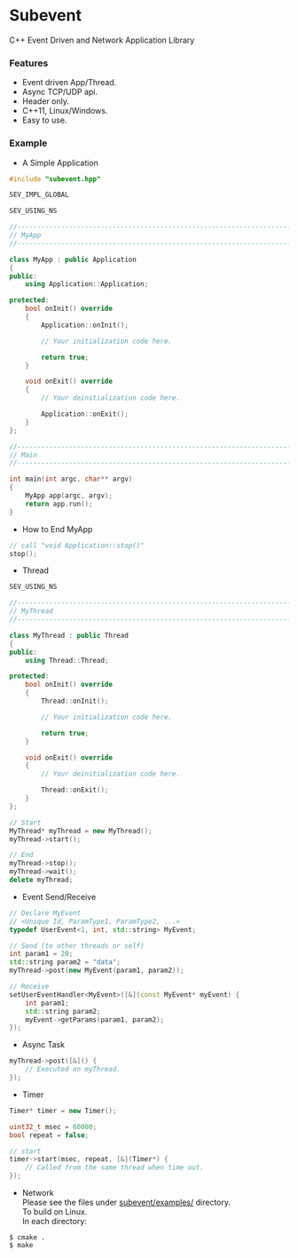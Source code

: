 Subevent
========

C++ Event Driven and Network Application Library

### Features
* Event driven App/Thread.
* Async TCP/UDP api.
* Header only.
* C++11, Linux/Windows.
* Easy to use.

### Example
* A Simple Application
```C++
#include "subevent.hpp"

SEV_IMPL_GLOBAL

SEV_USING_NS

//---------------------------------------------------------------------------//
// MyApp
//---------------------------------------------------------------------------//

class MyApp : public Application
{
public:
    using Application::Application;

protected:
    bool onInit() override
    {
        Application::onInit();

        // Your initialization code here.

        return true;
    }

    void onExit() override
    {
        // Your deinitialization code here.

        Application::onExit();
    }
};

//---------------------------------------------------------------------------//
// Main
//---------------------------------------------------------------------------//

int main(int argc, char** argv)
{
    MyApp app(argc, argv);
    return app.run();
}
```
* How to End MyApp
```C++
// call "void Application::stop()"
stop();
```
* Thread
```C++
SEV_USING_NS

//---------------------------------------------------------------------------//
// MyThread
//---------------------------------------------------------------------------//

class MyThread : public Thread
{
public:
    using Thread::Thread;

protected:
    bool onInit() override
    {
        Thread::onInit();

        // Your initialization code here.

        return true;
    }

    void onExit() override
    {
        // Your deinitialization code here.

        Thread::onExit();
    }
};
```
```C++
// Start
MyThread* myThread = new MyThread();
myThread->start();
```
```C++
// End
myThread->stop();
myThread->wait();
delete myThread;
```
* Event Send/Receive
```C++
// Declare MyEvent
// <Unique Id, ParamType1, ParamType2, ...>
typedef UserEvent<1, int, std::string> MyEvent;
```
```C++
// Send (to other threads or self)
int param1 = 20;
std::string param2 = "data";
myThread->post(new MyEvent(param1, param2));
```
```C++
// Receive
setUserEventHandler<MyEvent>([&](const MyEvent* myEvent) {
    int param1;
    std::string param2;
    myEvent->getParams(param1, param2);
});
```
* Async Task
```C++
myThread->post([&]() {
    // Executed on myThread.
});
```
* Timer
```C++
Timer* timer = new Timer();

uint32_t msec = 60000;
bool repeat = false;

// start
timer->start(msec, repeat, [&](Timer*) {
    // Called from the same thread when time out.
});
```
* Network  
Please see the files under [subevent/examples/](https://github.com/Ichishino/subevent/tree/master/examples) directory.  
To build on Linux.  
In each directory:  
```
$ cmake .
$ make
```
